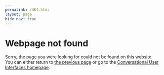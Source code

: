 ```yaml
---
permalink: /404.html
layout: page
hide_nav: true
---
```


# Webpage not found

Sorry, the page you were looking for could not be found on this website. You can either return to <a href="#" onclick="javascript:window.history.back();" title="Go to the previous webpage in your browser">the previous page</a> or go to the [Conversational User Interfaces homepage](/ "Go to the homepage for the Conversational User Interfaces community").